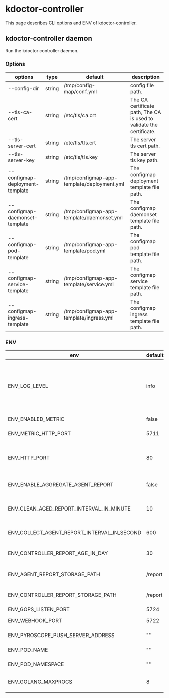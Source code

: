 # kdoctor-controller

This page describes CLI options and ENV of kdoctor-controller.

## kdoctor-controller daemon

Run the kdoctor controller daemon.

### Options

| options                          | type   | default                                    | description                                                          |
|----------------------------------|--------|--------------------------------------------|----------------------------------------------------------------------|
| --config-dir                     | string | /tmp/config-map/conf.yml                   | config file path.                                                    |
| --tls-ca-cert                    | string | /etc/tls/ca.crt                            | The CA certificate path, The CA is used to validate the certificate. |
| --tls-server-cert                | string | /etc/tls/tls.crt                           | The server tls cert path.                                            |
| --tls-server-key                 | string | /etc/tls/tls.key                           | The server tls key path.                                             |
| --configmap-deployment-template  | string | /tmp/configmap-app-template/deployment.yml | The configmap deployment template file path.                         |
| --configmap-daemonset-template   | string | /tmp/configmap-app-template/daemonset.yml  | The configmap daemonset template file path.                          |
| --configmap-pod-template         | string | /tmp/configmap-app-template/pod.yml        | The configmap pod template file path.                                |
| --configmap-service-template     | string | /tmp/configmap-app-template/service.yml    | The configmap service template file path.                            |
| --configmap-ingress-template     | string | /tmp/configmap-app-template/ingress.yml    | The configmap ingress template file path.                            |

### ENV

| env                                         | default | description                                                                        |
|---------------------------------------------|---------|------------------------------------------------------------------------------------|
| ENV_LOG_LEVEL                               | info    | Log level, optional values are "debug", "info", "warn", "error", "fatal", "panic". |
| ENV_ENABLED_METRIC                          | false   | Enable/disable metrics.                                                            |
| ENV_METRIC_HTTP_PORT                        | 5711    | Metric HTTP server port.                                                           |
| ENV_HTTP_PORT                               | 80      | kdoctor-controller backend HTTP server port.                                       |
| ENV_ENABLE_AGGREGATE_AGENT_REPORT           | false   | enable aggregate report                                                            |
| ENV_CLEAN_AGED_REPORT_INTERVAL_IN_MINUTE    | 10      | clean aggregate report interval in minute                                          |
| ENV_COLLECT_AGENT_REPORT_INTERVAL_IN_SECOND | 600     | collect agent report interval time                                                 |
| ENV_CONTROLLER_REPORT_AGE_IN_DAY            | 30      | controller report age in ady                                                       |
| ENV_AGENT_REPORT_STORAGE_PATH               | /report | aggregate report storage path                                                      |
| ENV_CONTROLLER_REPORT_STORAGE_PATH          | /report | controller report storage path                                                     |
| ENV_GOPS_LISTEN_PORT                        | 5724    | Gops port                                                                          |
| ENV_WEBHOOK_PORT                            | 5722    | controller webhook port                                                            |
| ENV_PYROSCOPE_PUSH_SERVER_ADDRESS           | ""      | pyroscope addr                                                                     |
| ENV_POD_NAME                                | ""      | controller pod name                                                                |
| ENV_POD_NAMESPACE                           | ""      | controller pod namespace                                                           |
| ENV_GOLANG_MAXPROCS                         | 8       | golang runtime max procs                                                           |



